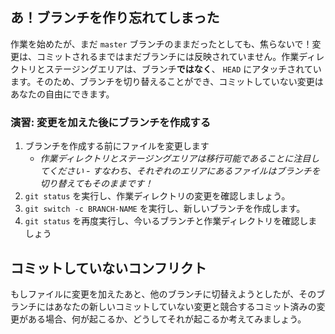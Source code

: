 ## あ！ブランチを作り忘れてしまった

作業を始めたが、まだ `master` ブランチのままだったとしても、焦らないで！変更は、コミットされるまではまだブランチには反映されていません。作業ディレクトリとステージングエリアは、ブランチ**ではなく**、 `HEAD` にアタッチされています。そのため、ブランチを切り替えることができ、コミットしていない変更はあなたの自由にできます。

### 演習: 変更を加えた後にブランチを作成する

1. ブランチを作成する前にファイルを変更します
   - _作業ディレクトリとステージングエリアは移行可能であることに注目してください - すなわち、それぞれのエリアにあるファイルはブランチを切り替えてもそのままです！_
2. `git status` を実行し、作業ディレクトリの変更を確認しましょう。
3. `git switch -c BRANCH-NAME` を実行し、新しいブランチを作成します。
4. `git status` を再度実行し、今いるブランチと作業ディレクトリを確認しましょう

## コミットしていないコンフリクト

もしファイルに変更を加えたあと、他のブランチに切替えようとしたが、そのブランチにはあなたの新しいコミットしていない変更と競合するコミット済みの変更がある場合、何が起こるか、どうしてそれが起こるか考えてみましょう。

